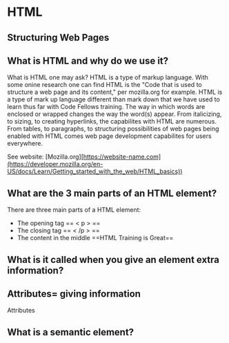 # **HTML**
## **Structuring Web Pages**

## **What is HTML and why do we use it?**
What is HTML one may ask? HTML is a type of markup language. With some onine research one can find HTML is the "Code that is used to structure a web page and its content," per mozilla.org for example. HTML is a type of mark up language different than mark down that we have used to learn thus far with Code Fellows training. The way in which words are enclosed or wrapped changes the way the word(s) appear. From italicizing, to sizing, to creating hyperlinks, the capabilites with HTML are numerous. From tables, to paragraphs, to structuring possibilities of web pages being enabled with HTML comes web page development capabilites for users everywhere.

See website: [Mozilla.org][https://website-name.com](https://developer.mozilla.org/en-US/docs/Learn/Getting_started_with_the_web/HTML_basics))


## **What are the 3 main parts of an HTML element?**
There are three main parts of a HTML element:
- The opening tag == < p > ==
- The closing tag == < /p > ==
- The content in the middle ==HTML Training is Great==
 
## **What is it called when you give an element extra information?**
## **Attributes= giving information**
Attributes

## **What is a semantic element?**
